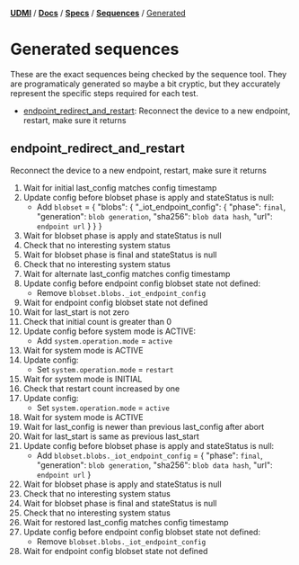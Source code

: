 [**UDMI**](../../../) / [**Docs**](../../) / [**Specs**](../) / [**Sequences**](./) / [Generated](#)

# Generated sequences

These are the exact sequences being checked by the sequence tool. They are programaticaly generated
so maybe a bit cryptic, but they accurately represent the specific steps required for each test.

<!--

To regenerate the contents of this file below, first generate a message trace sequence and then run bin/gencode_seq

* Running "bin/test_sequencer target-gcp-project" will run through the complete battery of test sequences
  against the AHU-1 device to create the requisite trace files. This takes about 4 min for a complete test run.

* Then run "bin/gencode_seq" which consumes the generated trace files and creates "generated.md" (this file)
  with the output. The diff (using git, usually) should then reflect the changes against the committed version.

Some caveats:

* Flaky tests are annoying. Sometimes something goes wrong and one entire test will be borked. Easist thing
  is to just re-run the sequence tests until it's clean, but that's not always the fastest.

* The gencode part requires a complete test run to work properly, but you can run individual test runs
  as needed, e.g. "bin/sequencer sites/udmi_site/model target-gcp-project AHU-1 21632 system_last_update"
  (you will need to run an instance of pubber separately).

-->

<!-- START GENERATED, do not edit anything after this line! -->
* [endpoint_redirect_and_restart](#endpoint_redirect_and_restart): Reconnect the device to a new endpoint, restart, make sure it returns

## endpoint_redirect_and_restart

Reconnect the device to a new endpoint, restart, make sure it returns

1. Wait for initial last_config matches config timestamp
1. Update config before blobset phase is apply and stateStatus is null:
    * Add `blobset` = { "blobs": { "_iot_endpoint_config": { "phase": `final`, "generation": `blob generation`, "sha256": `blob data hash`, "url": `endpoint url` } } }
1. Wait for blobset phase is apply and stateStatus is null
1. Check that no interesting system status
1. Wait for blobset phase is final and stateStatus is null
1. Check that no interesting system status
1. Wait for alternate last_config matches config timestamp
1. Update config before endpoint config blobset state not defined:
    * Remove `blobset.blobs._iot_endpoint_config`
1. Wait for endpoint config blobset state not defined
1. Wait for last_start is not zero
1. Check that initial count is greater than 0
1. Update config before system mode is ACTIVE:
    * Add `system.operation.mode` = `active`
1. Wait for system mode is ACTIVE
1. Update config:
    * Set `system.operation.mode` = `restart`
1. Wait for system mode is INITIAL
1. Check that restart count increased by one
1. Update config:
    * Set `system.operation.mode` = `active`
1. Wait for system mode is ACTIVE
1. Wait for last_config is newer than previous last_config after abort
1. Wait for last_start is same as previous last_start
1. Update config before blobset phase is apply and stateStatus is null:
    * Add `blobset.blobs._iot_endpoint_config` = { "phase": `final`, "generation": `blob generation`, "sha256": `blob data hash`, "url": `endpoint url` }
1. Wait for blobset phase is apply and stateStatus is null
1. Check that no interesting system status
1. Wait for blobset phase is final and stateStatus is null
1. Check that no interesting system status
1. Wait for restored last_config matches config timestamp
1. Update config before endpoint config blobset state not defined:
    * Remove `blobset.blobs._iot_endpoint_config`
1. Wait for endpoint config blobset state not defined
